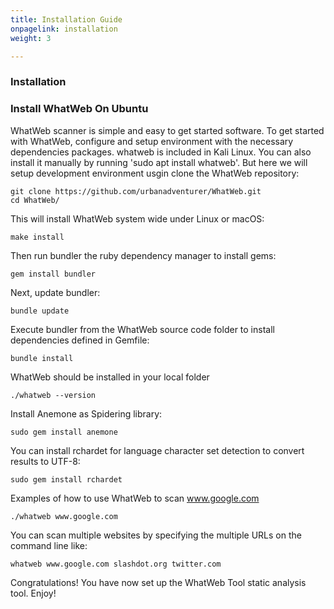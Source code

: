 ```yaml
---
title: Installation Guide
onpagelink: installation
weight: 3

---
```


### **Installation**

### Install WhatWeb On Ubuntu

WhatWeb scanner is simple and easy to get started software. To get started with WhatWeb, configure and setup environment with the necessary dependencies packages. whatweb is included in Kali Linux. You can also install it manually by running 'sudo apt install whatweb'. But here we will setup development environment usgin clone the WhatWeb repository:

    git clone https://github.com/urbanadventurer/WhatWeb.git
    cd WhatWeb/

This will install WhatWeb system wide under Linux or macOS:

    make install

Then run bundler the ruby dependency manager to install gems:

    gem install bundler

Next, update bundler:

    bundle update

Execute bundler from the WhatWeb source code folder to install dependencies defined in Gemfile:

    bundle install

WhatWeb should be installed in your local folder

    ./whatweb --version

Install Anemone as Spidering library:

    sudo gem install anemone

You can install rchardet for language character set detection to convert results to UTF-8:

    sudo gem install rchardet

Examples of how to use WhatWeb to scan www.google.com

    ./whatweb www.google.com

You can scan multiple websites by specifying the multiple URLs on the command line like:

    whatweb www.google.com slashdot.org twitter.com

Congratulations! You have now set up the WhatWeb Tool static analysis tool. Enjoy!
